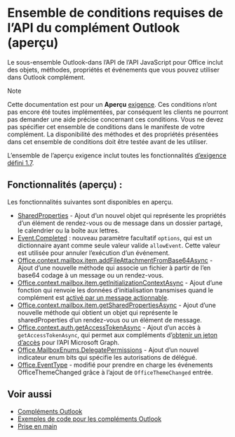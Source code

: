 # <a name="outlook-add-in-api-preview-requirement-set"></a>Ensemble de conditions requises de l’API du complément Outlook (aperçu)

Le sous-ensemble Outlook-dans l’API de l’API JavaScript pour Office inclut des objets, méthodes, propriétés et événements que vous pouvez utiliser dans Outlook complément.

> [!NOTE]
> Cette documentation est pour un **Aperçu** [exigence](/javascript/office/requirement-sets/outlook-api-requirement-sets). Ces conditions n’ont pas encore été toutes implémentées, par conséquent les clients ne pourront pas demander une aide précise concernant ces conditions. Vous ne devez pas spécifier cet ensemble de conditions dans le manifeste de votre complément. La disponibilité des méthodes et des propriétés présentées dans cet ensemble de conditions doit être testée avant de les utiliser.

L’ensemble de l’aperçu exigence inclut toutes les fonctionnalités [d’exigence défini 1.7](../requirement-set-1.7/outlook-requirement-set-1.7.md).

## <a name="features-in-preview"></a>Fonctionnalités (aperçu) :

Les fonctionnalités suivantes sont disponibles en aperçu.

- [SharedProperties](/javascript/api/outlook/office.sharedproperties) - Ajout d’un nouvel objet qui représente les propriétés d’un élément de rendez-vous ou de message dans un dossier partagé, le calendrier ou la boîte aux lettres.
- [Event.Completed](/javascript/api/office/office.addincommands.event#completed-options-) : nouveau paramètre facultatif `options`, qui est un dictionnaire ayant comme seule valeur valide `allowEvent`. Cette valeur est utilisée pour annuler l’exécution d’un événement.
- [Office.context.mailbox.item.addFileAttachmentFromBase64Async](office.context.mailbox.item.md#addfileattachmentfrombase64asyncbase64file-attachmentname-options-callback) - Ajout d’une nouvelle méthode qui associe un fichier à partir de l’en base64 codage à un message ou un rendez-vous.
- [Office.context.mailbox.item.getInitializationContextAsync](office.context.mailbox.item.md#getinitializationcontextasyncoptions-callback) - Ajout d’une fonction qui renvoie les données d’initialisation transmises quand le complément est [activé par un message actionnable](https://docs.microsoft.com/outlook/actionable-messages/invoke-add-in-from-actionable-message).
- [Office.context.mailbox.item.getSharedPropertiesAsync](office.context.mailbox.item.md#getsharedpropertiesasyncoptions-callback) - Ajout d’une nouvelle méthode qui obtient un objet qui représente le sharedProperties d’un rendez-vous ou un élément de message.
- [Office.context.auth.getAccessTokenAsync](https://docs.microsoft.com/office/dev/add-ins/develop/sso-in-office-add-ins#sso-api-reference) - Ajout d’un accès à `getAccessTokenAsync`, qui permet aux compléments d’[obtenir un jeton d’accès](https://docs.microsoft.com/outlook/add-ins/authenticate-a-user-with-an-sso-token) pour l’API Microsoft Graph.
- [Office.MailboxEnums.DelegatePermissions](/javascript/api/outlook/office.mailboxenums.delegatepermissions) - Ajout d’un nouvel indicateur enum bits qui spécifie les autorisations de délégué.
- [Office.EventType](/javascript/api/office/office.eventtype) - modifié pour prendre en charge les événements OfficeThemeChanged grâce à l’ajout de `OfficeThemeChanged` entrée.

## <a name="see-also"></a>Voir aussi

- [Compléments Outlook](https://docs.microsoft.com/outlook/add-ins/)
- [Exemples de code pour les compléments Outlook](https://developer.microsoft.com/outlook/gallery/?filterBy=Outlook,Samples,Add-ins)
- [Prise en main](https://docs.microsoft.com/outlook/add-ins/quick-start)